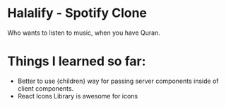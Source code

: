 # Halalify - Spotify Clone

Who wants to listen to music, when you have Quran.

# Things I learned so far:

-   Better to use {children} way for passing server components inside of client components.
-   React Icons Library is awesome for icons

